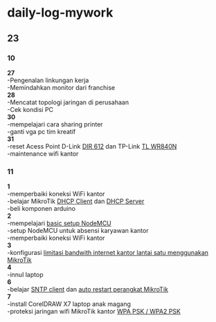 # daily-log-mywork
## 23 <br />
### 10 <br />
**27** <br />
-Pengenalan linkungan kerja <br />
-Memindahkan monitor dari franchise <br />
**28** <br />
-Mencatat topologi jaringan di perusahaan <br />
-Cek kondisi PC <br />
**30** <br />
-mempelajari cara sharing printer <br />
-ganti vga pc tim kreatif <br />
**31** <br />
-reset Acess Point D-Link [DIR 612](https://www.youtube.com/watch?v=diqjpI4at-Q) dan TP-Link [TL WR840N](https://www.youtube.com/watch?v=AQDA5-KnuTg) <br />
-maintenance wifi kantor <br />
### 11 <br />
**1** <br />
-memperbaiki koneksi WiFi kantor <br />
-belajar MikroTik [DHCP Client](https://citraweb.com/artikel_lihat.php?id=122) dan [DHCP Server](https://citraweb.com/artikel_lihat.php?id=122) <br />
-beli komponen arduino <br />
**2** <br />
-mempelajari [basic setup NodeMCU](https://www.youtube.com/watch?v=qOWnx9sRb9c) <br />
-setup NodeMCU untuk absensi karyawan kantor <br />
-memperbaiki koneksi WiFi kantor <br />
**3** <br />
-konfigurasi [limitasi bandwith internet kantor lantai satu menggunakan MikroTik](https://citraweb.com/artikel_lihat.php?id=53) <br />
**4** <br />
-innul laptop <br />
**6** <br />
-belajar [SNTP client](https://citraweb.com/artikel_lihat.php?id=55) dan [auto restart perangkat MikroTik](https://www.tutorialjaringan.com/2018/02/cara-setting-router-mikrotik-restart-otomatis-dengan-scheduler.html) <br />
**7** <br />
-install CorelDRAW X7 laptop anak magang <br />
-proteksi jaringan wifi MikroTik kantor [WPA PSK / WPA2 PSK](https://pelajarkesiangan.blogspot.com/2018/08/konfigurasi-security-wep-dan-wpa-psk.html) <br />
